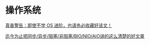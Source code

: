 # 操作系统

[真香警告：即使不学 OS 进阶，也请务必收藏好该文！](https://juejin.cn/post/6844903860281032712)

[迄今为止把同步/异步/阻塞/非阻塞/BIO/NIO/AIO讲的这么清楚的好文章](https://zhuanlan.zhihu.com/p/66148226)